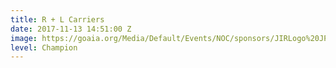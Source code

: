 ```yaml
---
title: R + L Carriers
date: 2017-11-13 14:51:00 Z
image: https://goaia.org/Media/Default/Events/NOC/sponsors/JIRLogo%20JPG%20with%20name.jpg
level: Champion
---
```

